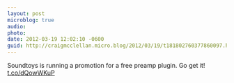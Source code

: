 ```yaml
---
layout: post
microblog: true
audio: 
photo: 
date: 2012-03-19 12:02:10 -0600
guid: http://craigmcclellan.micro.blog/2012/03/19/t181802760377860097.html
---
```

Soundtoys is running a promotion for a free preamp plugin. Go get it!
[t.co/dQowWKuP](https://t.co/dQowWKuP)
